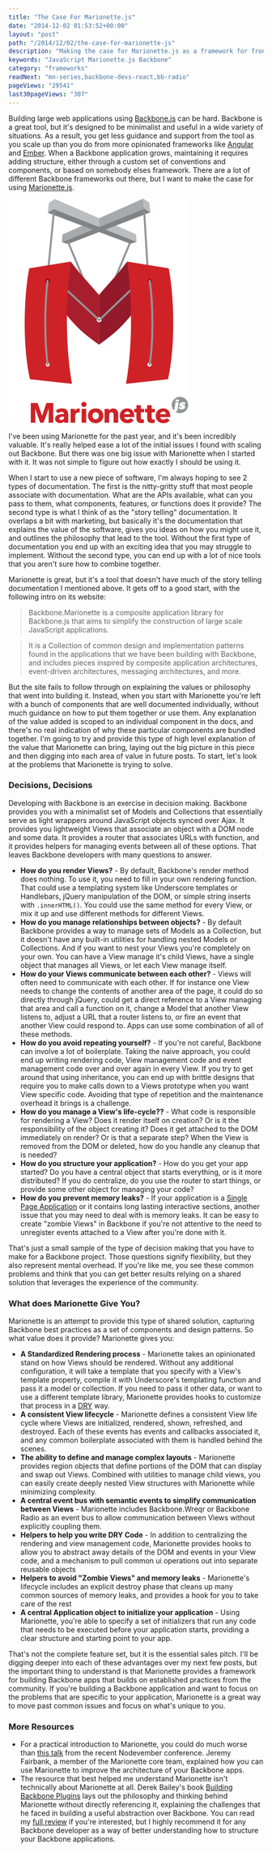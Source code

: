 ```yaml
---
title: "The Case For Marionette.js"
date: "2014-12-02 01:53:52+00:00"
layout: "post"
path: "/2014/12/02/the-case-for-marionette-js"
description: "Making the case for Marionette.js as a framework for front end development"
keywords: "JavaScript Marionette.js Backbone"
category: "frameworks"
readNext: "mn-series,backbone-devs-react,bb-radio"
pageViews: "29541"
last30pageViews: "307"
---
```


Building large web applications using [Backbone.js][backbone] can be hard.  Backbone is a great tool, but it's designed to be minimalist and useful in a wide variety of situations.  As a result, you get less guidance and support from the tool as you scale up than you do from more opinionated frameworks like [Angular][angular] and [Ember][ember].  When a Backbone application grows, maintaining it requires adding structure, either through a custom set of conventions and components, or based on somebody elses framework.  There are a lot of different Backbone frameworks out there, but I want to make the case for using [Marionette.js][marionette].  

![Marionette Logo](marionettelogo.png)

I've been using Marionette for the past year, and it's been incredibly valuable.  It's really helped ease a lot of the initial issues I found with scaling out Backbone.  But there was one big issue with Marionette when I started with it. It was not simple to figure out how exactly I should be using it.

When I start to use a new piece of software, I'm always hoping to see 2 types of documentation.  The first is the nitty-gritty stuff that most people associate with documentation.  What are the APIs available, what can you pass to them, what components, features, or functions does it provide?  The second type is what I think of as the "story telling" documentation.  It overlaps a bit with marketing, but basically it's the documentation that explains the value of the software, gives you ideas on how you might use it, and outlines the philosophy that lead to the tool.  Without the first type of documentation you end up with an exciting idea that you may struggle to implement.  Without the second type, you can end up with a lot of nice tools that you aren't sure how to combine together.

Marionette is great, but it's a tool that doesn't have much of the story telling documentation I mentioned above.  It gets off to a good start, with the following intro on its website:

> Backbone.Marionette is a composite application library for Backbone.js that aims to simplify the construction of large scale JavaScript applications.

> It is a Collection of common design and implementation patterns found in the applications that we have been building with Backbone, and includes pieces inspired by composite application architectures, event-driven architectures, messaging architectures, and more.

But the site fails to follow through on explaining the values or philosophy that went into building it.  Instead, when you start with Marionette you're left with a bunch of components that are well documented individually, without much guidance on how to put them together or use them.  Any explanation of the value added is scoped to an individual component in the docs, and there's no real indication of why these particular components are bundled together. I'm going to try and provide this type of high level explanation of the value that Marionette can bring, laying out the big picture in this piece and then digging into each area of value in future posts.  To start, let's look at the problems that Marionette is trying to solve.


###  Decisions, Decisions

Developing with Backbone is an exercise in decision making.  Backbone provides you with a minimalist set of Models and Collections that essentially serve as light wrappers around JavaScript objects synced over Ajax. It provides you lightweight Views that associate an object with a DOM node and some data.  It provides a router that associates URLs with function, and it provides helpers for managing events between all of these options.  That leaves Backbone developers with many questions to answer.

- **How do you render Views?** - By default, Backbone's render method does nothing. To use it, you need to fill in your own rendering function.  That could use a templating system like Underscore templates or Handlebars, jQuery manipulation of the DOM, or simple string inserts with `.innerHTML()`.  You could use the same method for every View, or mix it up and use different methods for different Views.
- **How do you manage relationships between objects?** - By default Backbone provides a way to manage sets of Models as a Collection, but it doesn't have any built-in utilities for handling nested Models or Collections.  And if you want to nest your Views you're completely on your own.  You can have a View manage it's child Views, have a single object that manages all Views, or let each View manage itself.
- **How do your Views communicate between each other?** - Views will often need to communicate with each other.  If for instance one View needs to change the contents of another area of the page, it could do so directly through jQuery, could get a direct reference to a View managing that area and call a function on it, change a Model that another View listens to, adjust a URL that a router listens to, or fire an event that another View could respond to. Apps can use some combination of all of these methods.
- **How do you avoid repeating yourself?** - If you're not careful, Backbone can involve a lot of boilerplate.  Taking the naive approach, you could end up writing rendering code, View management code and event management code over and over again in every View.  If you try to get around that using inheritance, you can end up with brittle designs that require you to make calls down to a Views prototype when you want View specific code.  Avoiding that type of repetition and the maintenance overhead it brings is a challenge.
- **How do you manage a View's life-cycle??** - What code is responsible for rendering a View?  Does it render itself on creation?  Or is it the responsibility of the object creating it?  Does it get attached to the DOM immediately on render? Or is that a separate step?  When the View is removed from the DOM or deleted, how do you handle any cleanup that is needed?
- **How do you structure your application?** - How do you get your app started?  Do you have a central object that starts everything, or is it more distributed?  If you do centralize, do you use the router to start things, or provide some other object for managing your code?
- **How do you prevent memory leaks?** - If your application is a [Single Page Application][spa] or it contains long lasting interactive sections, another issue that you may need to deal with is memory leaks.  It can be easy to create "zombie Views" in Backbone if you're not attentive to the need to unregister events attached to a View after you're done with it.

That's just a small sample of the type of decision making that you have to make for a Backbone project.  Those questions signify flexibility, but they also represent mental overhead.  If you're like me, you see these common problems and think that you can get better results relying on a shared solution that leverages the experience of the community.  

### What does Marionette Give You?

Marionette is an attempt to provide this type of shared solution, capturing Backbone best practices as a set of components and design patterns.  So what value does it provide?  Marionette gives you:

- **A Standardized Rendering process** - Marionette takes an opinionated stand on how Views should be rendered.  Without any additional configuration, it will take a template that you specify with a View's template property, compile it with Underscore's templating function and pass it a model or collection.  If you need to pass it other data, or want to use a different template library, Marionette provides hooks to customize that process in a [DRY][dry] way.
- **A consistent View lifecycle** - Marionette defines a consistent View life cycle where Views are initialized, rendered, shown, refreshed, and destroyed.  Each of these events has events and callbacks associated it, and any common boilerplate associated with them is handled behind the scenes.
- **The ability to define and manage complex layouts** - Marionette provides region objects that define portions of the DOM that can display and swap out Views.  Combined with utilities to manage child views, you can easily create deeply nested View structures with Marionette while minimizing complexity.
- **A central event bus with semantic events to simplify communication between Views** - Marionette includes Backbone.Wreqr or Backbone Radio as an event bus to allow communication between Views without explicitly coupling them.  
- **Helpers to help you write DRY Code** - In addition to centralizing the rendering and view management code, Marionette provides hooks to allow you to abstract away details of the DOM and events in your View code, and a mechanism to pull common ui operations out into separate reusable objects
- **Helpers to avoid "Zombie Views" and memory leaks** - Marionette's lifecycle includes an explicit destroy phase that cleans up many common sources of memory leaks, and provides a hook for you to take care of the rest
- **A central Application object to initialize your application** - Using Marionette, you're able to specify a set of initializers that run any code that needs to be executed before your application starts, providing a clear structure and starting point to your app.

That's not the complete feature set, but it is the essential sales pitch.  I'll be digging deeper into each of these advantages over my next few posts, but the important thing to understand is that Marionette provides a framework for building Backbone apps that builds on established practices from the community.  If you're building a Backbone application and want to focus on the problems that are specific to your application, Marionette is a great way to move past common issues and focus on what's unique to you.


### More Resources

- For a practical introduction to Marionette, you could do much worse than [this talk][nodevemberlink] from the recent Nodevember conference.  Jeremy Fairbank, a member of the Marionette core team, explained how you can use Marionette to improve the architecture of your Backbone apps.
- The resource that best helped me understand Marionette isn't technically about Marionette at all.  Derek Bailey's book [Building Backbone Plugins][bbp] lays out the philosophy and thinking behind Marionette without directly referencing it, explaining the challenges that he faced in building a useful abstraction over Backbone.  You can read my [full review][bbpreview] if you're interested, but I highly recommend it for any Backbone developer as a way of better understanding how to structure your Backbone applications.


[marionette]:http://marionettejs.com/
[backbone]: http://backbonejs.org/
[ember]: http://emberjs.com/
[angular]:https://angularjs.org/
[spa]:http://en.wikipedia.org/wiki/Single-page_application
[dry]:http://en.wikipedia.org/wiki/Don%27t_repeat_yourself
[underscorelodash]: http://benmccormick.org/2014/11/12/underscore-vs-lodash/
[nodevemberlink]:https://www.youtube.com/watch?v=PrQSpdWkN6Q
[bbp]: https://leanpub.com/building-backbone-plugins?a=3a4Srv2pP9p87WQ_eoDoGp
[bbpreview]:http://benmccormick.org/2014/07/09/understanding-the-backbone-mindset-a-review-of-building-backbone-plugins-by-derick-bailey/
